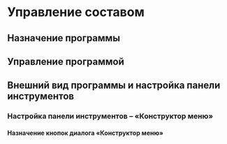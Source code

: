 # Управление составом

## Назначение программы

## Управление программой

## Внешний вид программы и настройка панели инструментов

### Настройка панели инструментов – «Конструктор меню»

#### Назначение кнопок диалога «Конструктор меню»